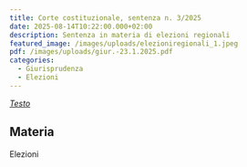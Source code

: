 ```yaml
---
title: Corte costituzionale, sentenza n. 3/2025
date: 2025-08-14T10:22:00.000+02:00
description: Sentenza in materia di elezioni regionali
featured_image: /images/uploads/elezioniregionali_1.jpeg
pdf: /images/uploads/giur.-23.1.2025.pdf
categories:
  - Giurisprudenza
  - Elezioni
---
```

*[Testo](https://www.normattiva.it/uri-res/N2Ls?urn:nir:stato:legge:2025;11)*



## Materia


Elezioni
